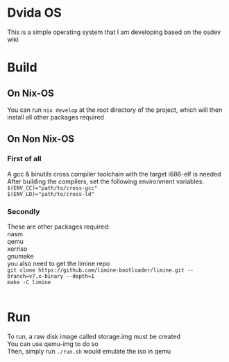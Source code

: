 <h1>Dvida OS</h1>

This is a simple operating system that I am developing based on the osdev wiki

<h1>Build</h1>

<h2>On Nix-OS</h2>
You can run <code>nix develop</code> at the root directory of the project, which will then install all other packages required

<h2>On Non Nix-OS</h2>
<h3>First of all</h3>
A gcc & binutils cross compiler toolchain with the target i686-elf is needed<br />
After building the compilers, set the following environment variables:<br />
<code>$(ENV_CC)="path/to/cross-gcc"</code><br />
<code>$(ENV_LD)="path/to/cross-ld"</code><br />

<h3>Secondly</h3>
These are other packages required:<br />
nasm<br />
qemu<br />
xorriso<br />
gnumake<br />
you also need to get the limine repo<br />
<code>git clone https://github.com/limine-bootloader/limine.git --branch=v7.x-binary --depth=1</code><br />
<code>make -C limine</code><br />
<br />

<h1>Run</h1>
To run, a raw disk image called storage.img must be created<br />
You can use qemu-img to do so<br />
Then, simply run <code>./run.sh</code> would emulate the iso in qemu

